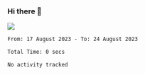 ### Hi there 👋️

![](https://komarev.com/ghpvc/?username=Loner1024)

<!--START_SECTION:waka-->

```txt
From: 17 August 2023 - To: 24 August 2023

Total Time: 0 secs

No activity tracked
```

<!--END_SECTION:waka-->



